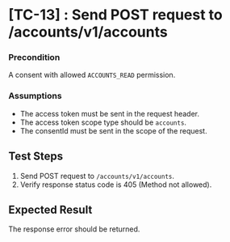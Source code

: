 # [TC-13] : Send POST request to /accounts/v1/accounts

### Precondition

A consent with allowed `ACCOUNTS_READ` permission.

### Assumptions

* The access token must be sent in the request header.
* The access token scope type should be `accounts`.
* The consentId must be sent in the scope of the request.

## Test Steps

1. Send POST request to `/accounts/v1/accounts`.
2. Verify response status code is 405 (Method not allowed).

## Expected Result

The response error should be returned.